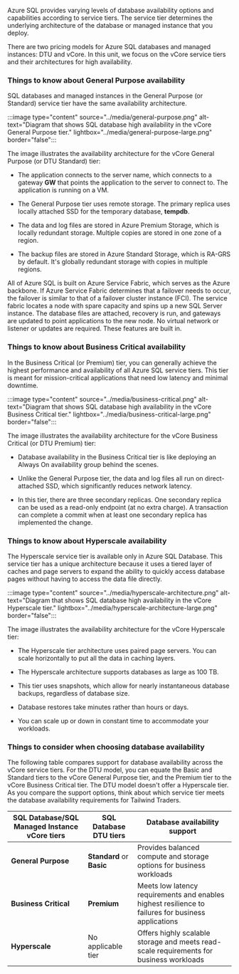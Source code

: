 Azure SQL provides varying levels of database availability options and capabilities according to service tiers. The service tier determines the underlying architecture of the database or managed instance that you deploy.

There are two pricing models for Azure SQL databases and managed instances: DTU and vCore. In this unit, we focus on the vCore service tiers and their architectures for high availability. 

### Things to know about General Purpose availability

SQL databases and managed instances in the General Purpose (or Standard) service tier have the same availability architecture.

:::image type="content" source="../media/general-purpose.png" alt-text="Diagram that shows SQL database high availability in the vCore General Purpose tier." lightbox="../media/general-purpose-large.png" border="false":::

The image illustrates the availability architecture for the vCore General Purpose (or DTU Standard) tier:

- The application connects to the server name, which connects to a gateway **GW** that points the application to the server to connect to. The application is running on a VM.

- The General Purpose tier uses remote storage. The primary replica uses locally attached SSD for the temporary database, **tempdb**. 

- The data and log files are stored in Azure Premium Storage, which is locally redundant storage. Multiple copies are stored in one zone of a region.

- The backup files are stored in Azure Standard Storage, which is RA-GRS by default. It's globally redundant storage with copies in multiple regions.

All of Azure SQL is built on Azure Service Fabric, which serves as the Azure backbone. If Azure Service Fabric determines that a failover needs to occur, the failover is similar to that of a failover cluster instance (FCI). The service fabric locates a node with spare capacity and spins up a new SQL Server instance. The database files are attached, recovery is run, and gateways are updated to point applications to the new node. No virtual network or listener or updates are required. These features are built in.

### Things to know about Business Critical availability

In the Business Critical (or Premium) tier, you can generally achieve the highest performance and availability of all Azure SQL service tiers. This tier is meant for mission-critical applications that need low latency and minimal downtime.

:::image type="content" source="../media/business-critical.png" alt-text="Diagram that shows SQL database high availability in the vCore Business Critical tier." lightbox="../media/business-critical-large.png" border="false":::

The image illustrates the availability architecture for the vCore Business Critical (or DTU Premium) tier:

- Database availability in the Business Critical tier is like deploying an Always On availability group behind the scenes.

- Unlike the General Purpose tier, the data and log files all run on direct-attached SSD, which significantly reduces network latency.

- In this tier, there are three secondary replicas. One secondary replica can be used as a read-only endpoint (at no extra charge). A transaction can complete a commit when at least one secondary replica has implemented the change. 

### Things to know about Hyperscale availability

The Hyperscale service tier is available only in Azure SQL Database. This service tier has a unique architecture because it uses a tiered layer of caches and page servers to expand the ability to quickly access database pages without having to access the data file directly.

:::image type="content" source="../media/hyperscale-architecture.png" alt-text="Diagram that shows SQL database high availability in the vCore Hyperscale tier." lightbox="../media/hyperscale-architecture-large.png" border="false":::

The image illustrates the availability architecture for the vCore Hyperscale tier:

- The Hyperscale tier architecture uses paired page servers. You can scale horizontally to put all the data in caching layers.

- The Hyperscale architecture supports databases as large as 100 TB.

- This tier uses snapshots, which allow for nearly instantaneous database backups, regardless of database size.

- Database restores take minutes rather than hours or days.

- You can scale up or down in constant time to accommodate your workloads.

### Things to consider when choosing database availability

The following table compares support for database availability across the vCore service tiers. For the DTU model, you can equate the Basic and Standard tiers to the vCore General Purpose tier, and the Premium tier to the vCore Business Critical tier. The DTU model doesn't offer a Hyperscale tier. As you compare the support options, think about which service tier meets the database availability requirements for Tailwind Traders.

| SQL Database/SQL Managed Instance vCore tiers | SQL Database DTU tiers | Database availability support |
| --- | --- | --- |
| **General Purpose** | **Standard** or **Basic** | Provides balanced compute and storage options for business workloads |
| **Business Critical** | **Premium** | Meets low latency requirements and enables highest resilience to failures for business applications |
| **Hyperscale** | No applicable tier | Offers highly scalable storage and meets read-scale requirements for business workloads |
